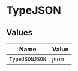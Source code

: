 # TypeJSON


## Values

| Name           | Value          |
| -------------- | -------------- |
| `TypeJSONJSON` | json           |